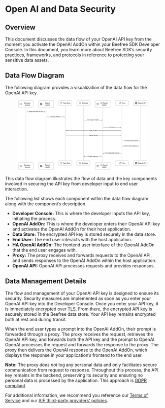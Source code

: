 # Open AI and Data Security

## Overview <a href="#overview" id="overview"></a>

This document discusses the data flow of your OpenAI API key from the moment you activate the OpenAI AddOn within your Beefree SDK Developer Console. In this document, you learn more about Beefree SDK’s security practices, frameworks, and protocols in reference to protecting your sensitive data assets.

## Data Flow Diagram <a href="#data-flow-diagram" id="data-flow-diagram"></a>

The following diagram provides a visualization of the data flow for the OpenAI API key.

<figure><img src="../../../.gitbook/assets/diagram-export-10-26-2023-3_54_51-PM.png" alt=""><figcaption></figcaption></figure>

This data flow diagram illustrates the flow of data and the key components involved in securing the API key from developer input to end user interaction.

The following list shows each component within the data flow diagram along with the component’s description.

* **Developer Console:** This is where the developer inputs the API key, initiating the process.
* **OpenAI AddOn:** This is where the developer enters their OpenAI API key and activates the OpenAI AddOn for their host application.&#x20;
* **Data Store:** The encrypted API key is stored securely in the data store.
* **End User:** The end user interacts with the host application.
* **HA OpenAI AddOn:** The frontend user interface of the OpenAI AddOn that the end user engages with.
* **Proxy:** The proxy receives and forwards requests to the OpenAI API, and sends responses to the OpenAI AddOn within the host application.
* **OpenAI API:** OpenAI API processes requests and provides responses.

## Data Management Details <a href="#data-management-details" id="data-management-details"></a>

The flow and management of your OpenAI API key is designed to ensure its security. Security measures are implemented as soon as you enter your OpenAI API key into the Developer Console. Once you enter your API key, it is immediately encrypted over [TLS](https://www.internetsociety.org/deploy360/tls/basics/). From there, the encrypted API key is securely stored in the Beefree data store. Your API key remains encrypted both at rest and during transit.&#x20;

When the end user types a prompt into the OpenAI AddOn, their prompt is forwarded through a proxy. The proxy receives the request, retrieves the OpenAI API key, and forwards both the API key and the prompt to OpenAI. OpenAI processes the request and forwards the response to the proxy. The proxy then delivers the OpenAI response to the OpenAI AddOn, which displays the response in your application’s frontend to the end user.

**Note:** The proxy _does not_ log any personal data and only facilitates secure communication from request to response. Throughout this process, the API key remains in the backend, preserving its security and ensuring no personal data is processed by the application. This approach is [GDPR compliant](https://beefree.io/gdpr-compliance).

For additional information, we recommend you reference our [Terms of Service](https://sdkwebflow.beefree.io/terms-of-service) and our [AIF third-party providers' policies](https://sdkwebflow.beefree.io/aif-third-party-providers).&#x20;
